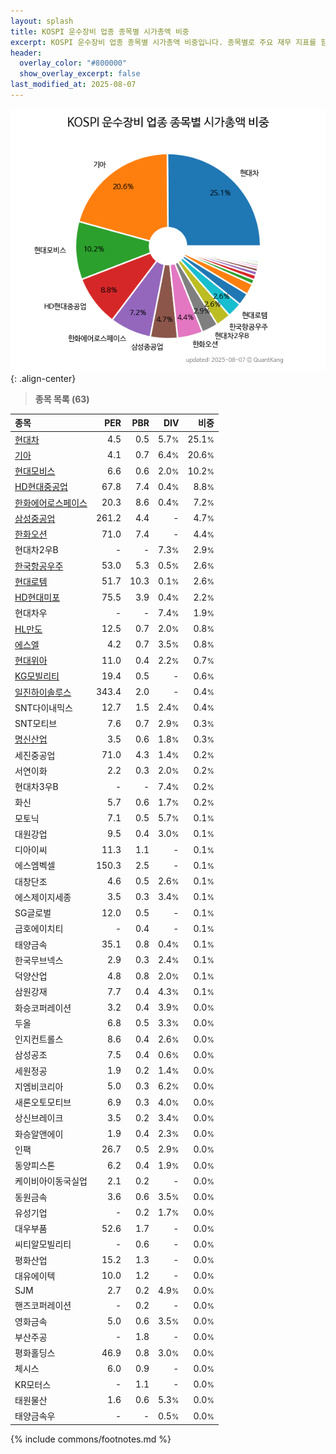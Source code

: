 ```yaml
---
layout: splash
title: KOSPI 운수장비 업종 종목별 시가총액 비중
excerpt: KOSPI 운수장비 업종 종목별 시가총액 비중입니다. 종목별로 주요 재무 지표를 함께 표시합니다.
header:
  overlay_color: "#800000"
  show_overlay_excerpt: false
last_modified_at: 2025-08-07
---
```



![KOSPI 운수장비 업종 종목별 시가총액 비중](/stats/sector/images/kospi_업종_운수장비_종목.png){: .align-center}


> **종목 목록 (63)**<a id="list"></a>

| **종목** | **PER** | **PBR** | **DIV** | **비중** |
| :------- | ------: | ------: | ------: | -------: |
| [현대차](/005380/) | 4.5 | 0.5 | 5.7<small>%</small> | 25.1<small>%</small> |
| [기아](/000270/) | 4.1 | 0.7 | 6.4<small>%</small> | 20.6<small>%</small> |
| [현대모비스](/012330/) | 6.6 | 0.6 | 2.0<small>%</small> | 10.2<small>%</small> |
| [HD현대중공업](/329180/) | 67.8 | 7.4 | 0.4<small>%</small> | 8.8<small>%</small> |
| [한화에어로스페이스](/012450/) | 20.3 | 8.6 | 0.4<small>%</small> | 7.2<small>%</small> |
| [삼성중공업](/010140/) | 261.2 | 4.4 | - | 4.7<small>%</small> |
| [한화오션](/042660/) | 71.0 | 7.4 | - | 4.4<small>%</small> |
| 현대차2우B | - | - | 7.3<small>%</small> | 2.9<small>%</small> |
| [한국항공우주](/047810/) | 53.0 | 5.3 | 0.5<small>%</small> | 2.6<small>%</small> |
| [현대로템](/064350/) | 51.7 | 10.3 | 0.1<small>%</small> | 2.6<small>%</small> |
| [HD현대미포](/010620/) | 75.5 | 3.9 | 0.4<small>%</small> | 2.2<small>%</small> |
| 현대차우 | - | - | 7.4<small>%</small> | 1.9<small>%</small> |
| [HL만도](/204320/) | 12.5 | 0.7 | 2.0<small>%</small> | 0.8<small>%</small> |
| [에스엘](/005850/) | 4.2 | 0.7 | 3.5<small>%</small> | 0.8<small>%</small> |
| [현대위아](/011210/) | 11.0 | 0.4 | 2.2<small>%</small> | 0.7<small>%</small> |
| [KG모빌리티](/003620/) | 19.4 | 0.5 | - | 0.6<small>%</small> |
| [일진하이솔루스](/271940/) | 343.4 | 2.0 | - | 0.4<small>%</small> |
| SNT다이내믹스 | 12.7 | 1.5 | 2.4<small>%</small> | 0.4<small>%</small> |
| SNT모티브 | 7.6 | 0.7 | 2.9<small>%</small> | 0.3<small>%</small> |
| [명신산업](/009900/) | 3.5 | 0.6 | 1.8<small>%</small> | 0.3<small>%</small> |
| 세진중공업 | 71.0 | 4.3 | 1.4<small>%</small> | 0.2<small>%</small> |
| 서연이화 | 2.2 | 0.3 | 2.0<small>%</small> | 0.2<small>%</small> |
| 현대차3우B | - | - | 7.4<small>%</small> | 0.2<small>%</small> |
| 화신 | 5.7 | 0.6 | 1.7<small>%</small> | 0.2<small>%</small> |
| 모토닉 | 7.1 | 0.5 | 5.7<small>%</small> | 0.1<small>%</small> |
| 대원강업 | 9.5 | 0.4 | 3.0<small>%</small> | 0.1<small>%</small> |
| 디아이씨 | 11.3 | 1.1 | - | 0.1<small>%</small> |
| 에스엠벡셀 | 150.3 | 2.5 | - | 0.1<small>%</small> |
| 대창단조 | 4.6 | 0.5 | 2.6<small>%</small> | 0.1<small>%</small> |
| 에스제이지세종 | 3.5 | 0.3 | 3.4<small>%</small> | 0.1<small>%</small> |
| SG글로벌 | 12.0 | 0.5 | - | 0.1<small>%</small> |
| 금호에이치티 | - | 0.4 | - | 0.1<small>%</small> |
| 태양금속 | 35.1 | 0.8 | 0.4<small>%</small> | 0.1<small>%</small> |
| 한국무브넥스 | 2.9 | 0.3 | 2.4<small>%</small> | 0.1<small>%</small> |
| 덕양산업 | 4.8 | 0.8 | 2.0<small>%</small> | 0.1<small>%</small> |
| 삼원강재 | 7.7 | 0.4 | 4.3<small>%</small> | 0.1<small>%</small> |
| 화승코퍼레이션 | 3.2 | 0.4 | 3.9<small>%</small> | 0.0<small>%</small> |
| 두올 | 6.8 | 0.5 | 3.3<small>%</small> | 0.0<small>%</small> |
| 인지컨트롤스 | 8.6 | 0.4 | 2.6<small>%</small> | 0.0<small>%</small> |
| 삼성공조 | 7.5 | 0.4 | 0.6<small>%</small> | 0.0<small>%</small> |
| 세원정공 | 1.9 | 0.2 | 1.4<small>%</small> | 0.0<small>%</small> |
| 지엠비코리아 | 5.0 | 0.3 | 6.2<small>%</small> | 0.0<small>%</small> |
| 새론오토모티브 | 6.9 | 0.3 | 4.0<small>%</small> | 0.0<small>%</small> |
| 상신브레이크 | 3.5 | 0.2 | 3.4<small>%</small> | 0.0<small>%</small> |
| 화승알앤에이 | 1.9 | 0.4 | 2.3<small>%</small> | 0.0<small>%</small> |
| 인팩 | 26.7 | 0.5 | 2.9<small>%</small> | 0.0<small>%</small> |
| 동양피스톤 | 6.2 | 0.4 | 1.9<small>%</small> | 0.0<small>%</small> |
| 케이비아이동국실업 | 2.1 | 0.2 | - | 0.0<small>%</small> |
| 동원금속 | 3.6 | 0.6 | 3.5<small>%</small> | 0.0<small>%</small> |
| 유성기업 | - | 0.2 | 1.7<small>%</small> | 0.0<small>%</small> |
| 대우부품 | 52.6 | 1.7 | - | 0.0<small>%</small> |
| 씨티알모빌리티 | - | 0.6 | - | 0.0<small>%</small> |
| 평화산업 | 15.2 | 1.3 | - | 0.0<small>%</small> |
| 대유에이텍 | 10.0 | 1.2 | - | 0.0<small>%</small> |
| SJM | 2.7 | 0.2 | 4.9<small>%</small> | 0.0<small>%</small> |
| 핸즈코퍼레이션 | - | 0.2 | - | 0.0<small>%</small> |
| 영화금속 | 5.0 | 0.6 | 3.5<small>%</small> | 0.0<small>%</small> |
| 부산주공 | - | 1.8 | - | 0.0<small>%</small> |
| 평화홀딩스 | 46.9 | 0.8 | 3.0<small>%</small> | 0.0<small>%</small> |
| 체시스 | 6.0 | 0.9 | - | 0.0<small>%</small> |
| KR모터스 | - | 1.1 | - | 0.0<small>%</small> |
| 태원물산 | 1.6 | 0.6 | 5.3<small>%</small> | 0.0<small>%</small> |
| 태양금속우 | - | - | 0.5<small>%</small> | 0.0<small>%</small> |

{% include commons/footnotes.md %}